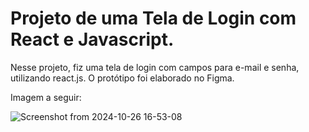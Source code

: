# Projeto de uma Tela de Login com React e Javascript.
Nesse projeto, fiz uma tela de login com campos para e-mail e senha, utilizando react.js. O protótipo foi elaborado no Figma.

Imagem a seguir:

![Screenshot from 2024-10-26 16-53-08](https://github.com/user-attachments/assets/bc74a4db-a54a-4e19-a3b1-b5e0a0cb147f)
